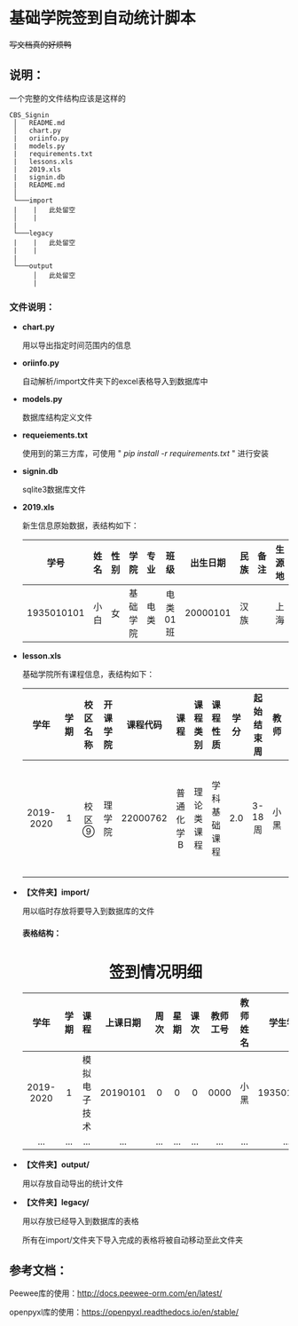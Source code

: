 # **基础学院签到自动统计脚本**

~~写文档真的好烦鸭~~

## 说明：

一个完整的文件结构应该是这样的

```
CBS_Signin
 │   README.md
 │   chart.py
 |   oriinfo.py
 |   models.py
 |   requirements.txt
 |   lessons.xls
 |   2019.xls
 |   signin.db
 |   README.md
 │
 └───import
 |    |   此处留空
 │    |
 |
 └───legacy
 |    |   此处留空
 |    |
 |
 └───output
      │   此处留空
      |
```

### 文件说明：

+ **chart.py**

    用以导出指定时间范围内的信息

+ **oriinfo.py**

    自动解析/import文件夹下的excel表格导入到数据库中

+ **models.py**

    数据库结构定义文件

+ **requeiements.txt**

    使用到的第三方库，可使用 " *pip install -r requirements.txt* " 进行安装

+ **signin.db**

    sqlite3数据库文件

+   **2019.xls**

    新生信息原始数据，表结构如下：

    学号|姓名|性别|学院|专业|班级|出生日期|民族|备注|生源地
    :--:|:--:|:--:|:--:|:--:|:--:|:--:|:--:|:--:|:--:
    1935010101|小白|女|基础学院|电类|电类01班|20000101|汉族||上海

+ **lesson.xls**

    基础学院所有课程信息，表结构如下：

    学年|学期|校区名称|开课学院|课程代码|课程|课程类别|课程性质|学分|起始结束周|教师|已选人数|上课地点|上课时间|班级组成
    :--:|:--:|:--:|:--:|:--:|:--:|:--:|:--:|:--:|:--:|:--:|:--:|:--:|:--:|:--:
    2019-2020|1|校区⑨|理学院|22000762|普通化学B|理论类课程|学科基础课程|2.0|3-18周|小黑|102|二教108|星期五第8-9节{3-18周}|工科实验班

+ **【文件夹】import/**

    用以临时存放将要导入到数据库的文件
    
    #### 表格结构：
    #  <center>签到情况明细</center>
    学年|学期|课程|上课日期|周次|星期|课次|教师工号|教师姓名|学生学号|学生姓名|是否签到|签到时间|手工签到
    :--:|:--:|:--:|:--:|:--:|:--:|:--:|:--:|:--:|:--:|:--:|:--:|:--:|:--:
    2019-2020|1|模拟电子技术|20190101|0|0|0|0000|小黑|1935010101|小白|1|2019-01-01 00:00:00|0
    ...|...|...|...|...|...|...|...|...|...|...|...|...|...


+ **【文件夹】output/**

    用以存放自动导出的统计文件

+ **【文件夹】legacy/**

    用以存放已经导入到数据库的表格

    所有在import/文件夹下导入完成的表格将被自动移动至此文件夹


## 参考文档：

Peewee库的使用：<http://docs.peewee-orm.com/en/latest/>

openpyxl库的使用：<https://openpyxl.readthedocs.io/en/stable/>
